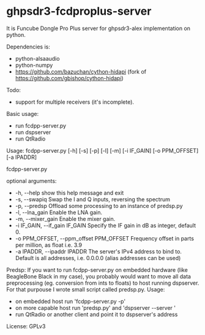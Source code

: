 ghpsdr3-fcdproplus-server
=========================

It is Funcube Dongle Pro Plus server for ghpsdr3-alex implementation on python.

Dependencies is:
 - python-alsaaudio
 - python-numpy
 - https://github.com/bazuchan/cython-hidapi (fork of https://github.com/gbishop/cython-hidapi)

Todo:
 - support for multiple receivers (it's incomplete).

Basic usage:
 - run fcdpp-server.py
 - run dspserver
 - run QtRadio

Usage: fcdpp-server.py [-h] [-s] [-p] [-l] [-m] [-i IF_GAIN] [-o PPM_OFFSET]
                       [-a IPADDR]

fcdpp-server.py

optional arguments:
 - -h, --help            show this help message and exit
 - -s, --swapiq          Swap the I and Q inputs, reversing the spectrum
 - -p, --predsp          Offload some processing to an instance of predsp.py
 - -l, --lna_gain        Enable the LNA gain.
 - -m, --mixer_gain      Enable the mixer gain.
 - -i IF_GAIN, --if_gain IF_GAIN
                        Specify the IF gain in dB as integer, default 0.
 - -o PPM_OFFSET, --ppm_offset PPM_OFFSET
                        Frequency offset in parts per million, as float i.e.
                        3.9
 - -a IPADDR, --ipaddr IPADDR
                        The server's IPv4 address to bind to. Default is all
                        addresses, i.e. 0.0.0.0 (alias addresses
                        can be used)

Predsp:
If you want to run fcdpp-server.py on embedded hardware (like BeagleBone Black in my case),
you probably would want to move all data preprocessing (eg. conversion from ints to floats)
to host running dspserver. For that purpouse I wrote small script called predsp.py. Usage:
 - on embedded host run 'fcdpp-server.py -p'
 - on more capable host run 'predsp.py' and 'dspserver --server <embedded host ip>'
 - run QtRadio or another client and point it to dspserver's address

License:
 GPLv3

